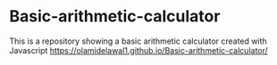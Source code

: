 # Basic-arithmetic-calculator
This is a repository showing a basic arithmetic calculator created with Javascript
https://olamidelawal1.github.io/Basic-arithmetic-calculator/
